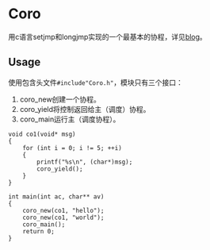 # Coro
用c语言setjmp和longjmp实现的一个最基本的协程，详见[blog](http://www.cnblogs.com/adinosaur/p/5889014.html)。

## Usage
使用包含头文件`#include"Coro.h"`，模块只有三个接口：

1. coro_new创建一个协程。
2. coro_yield将控制返回给主（调度）协程。
3. coro_main运行主（调度协程）。
```
void co1(void* msg)
{
	for (int i = 0; i != 5; ++i)
	{
		printf("%s\n", (char*)msg);
		coro_yield();
	}
}

int main(int ac, char** av)
{
	coro_new(co1, "hello");
	coro_new(co1, "world");
	coro_main();
	return 0;
}
```
